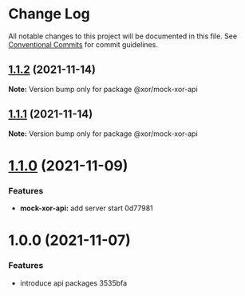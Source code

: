 # Change Log

All notable changes to this project will be documented in this file.
See [Conventional Commits](https://conventionalcommits.org) for commit guidelines.

## [1.1.2](/compare/@xor/mock-xor-api@1.1.1...@xor/mock-xor-api@1.1.2) (2021-11-14)

**Note:** Version bump only for package @xor/mock-xor-api





## [1.1.1](/compare/@xor/mock-xor-api@1.1.0...@xor/mock-xor-api@1.1.1) (2021-11-14)

**Note:** Version bump only for package @xor/mock-xor-api





# [1.1.0](/compare/@xor/mock-xor-api@1.0.0...@xor/mock-xor-api@1.1.0) (2021-11-09)


### Features

* **mock-xor-api:** add server start 0d77981





# 1.0.0 (2021-11-07)


### Features

* introduce api packages 3535bfa
